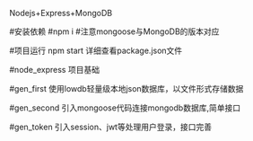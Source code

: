 Nodejs+Express+MongoDB

#安装依赖
#npm i 
#注意mongoose与MongoDB的版本对应

#项目运行
npm start 
详细查看package.json文件

#node_express 
项目基础

#gen_first 
使用lowdb轻量级本地json数据库，以文件形式存储数据

#gen_second 
引入mongoose代码连接mongodb数据库,简单接口
 
#gen_token 
引入session、jwt等处理用户登录，接口完善
